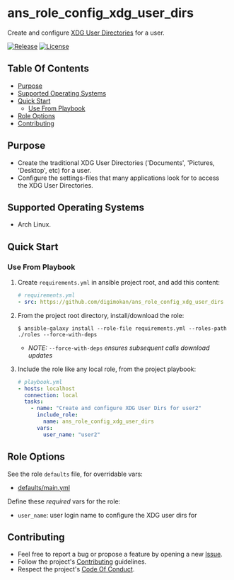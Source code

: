 # ans_role_config_xdg_user_dirs

Create and configure
[XDG User Directories](https://www.freedesktop.org/wiki/Software/xdg-user-dirs/)
for a user.

[![Release](https://img.shields.io/github/release/digimokan/ans_role_config_xdg_user_dirs.svg?label=release)](https://github.com/digimokan/ans_role_config_xdg_user_dirs/releases/latest "Latest Release Notes")
[![License](https://img.shields.io/badge/license-MIT-blue.svg?label=license)](LICENSE.txt "Project License")

## Table Of Contents

* [Purpose](#purpose)
* [Supported Operating Systems](#supported-operating-systems)
* [Quick Start](#quick-start)
    * [Use From Playbook](#use-from-playbook)
* [Role Options](#role-options)
* [Contributing](#contributing)

## Purpose

* Create the traditional XDG User Directories ('Documents', 'Pictures,
  'Desktop', etc) for a user.
* Configure the settings-files that many applications look for to access the
  XDG User Directories.

## Supported Operating Systems

* Arch Linux.

## Quick Start

### Use From Playbook

1. Create `requirements.yml` in ansible project root, and add this content:

   ```yaml
   # requirements.yml
   - src: https://github.com/digimokan/ans_role_config_xdg_user_dirs
   ```

2. From the project root directory, install/download the role:

   ```shell
   $ ansible-galaxy install --role-file requirements.yml --roles-path ./roles --force-with-deps
   ```

   * _NOTE:_ `--force-with-deps` _ensures subsequent calls download updates_

3. Include the role like any local role, from the project playbook:

   ```yaml
   # playbook.yml
   - hosts: localhost
     connection: local
     tasks:
       - name: "Create and configure XDG User Dirs for user2"
         include_role:
           name: ans_role_config_xdg_user_dirs
         vars:
           user_name: "user2"
   ```

## Role Options

See the role `defaults` file, for overridable vars:

  * [defaults/main.yml](../defaults/main.yml)

Define these _required_ vars for the role:

  * `user_name`: user login name to configure the XDG user dirs for

## Contributing

* Feel free to report a bug or propose a feature by opening a new
  [Issue](https://github.com/digimokan/ans_role_config_xdg_user_dirs/issues).
* Follow the project's [Contributing](CONTRIBUTING.md) guidelines.
* Respect the project's [Code Of Conduct](CODE_OF_CONDUCT.md).

